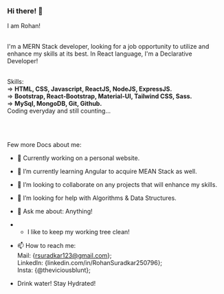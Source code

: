 ### Hi there! 👋

I am Rohan! <br> <br>

I'm a MERN Stack developer, looking for a job opportunity to utilize and enhance my skills at its best. In React language, I'm a Declarative Developer! <br> <br>

Skills: <br> 
=> <strong> HTML, CSS, Javascript, ReactJS, NodeJS, ExpressJS. </strong> <br> 
=> <strong> Bootstrap, React-Bootstrap, Material-UI, Tailwind CSS, Sass. </strong> <br> 
=> <strong> MySql, MongoDB, Git, Github. </strong> <br>
Coding everyday and still counting...

<br> <br>

Few more Docs about me:

- 🔭 Currently working on a personal website.
- 🌱 I’m currently learning Angular to acquire MEAN Stack as well.
- 👯 I’m looking to collaborate on any projects that will enhance my skills.
- 🤔 I’m looking for help with Algorithms & Data Structures. 
- 💬 Ask me about: Anything!
- - I like to keep my working tree clean!
- 📫 How to reach me: <br>
    Mail: {rsuradkar123@gmail.com}; <br> 
    LinkedIn: {linkedin.com/in/RohanSuradkar250796}; <br> 
    Insta: {@theviciousblunt}; <br> 
    
- Drink water! Stay Hydrated!
